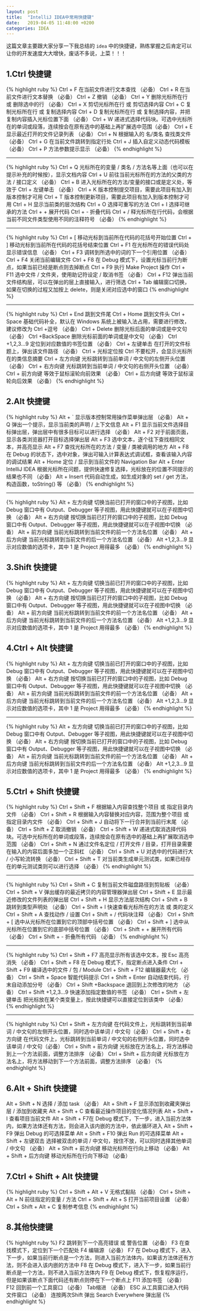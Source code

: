 ```yaml
---
layout: post
title:  "IntelliJ IDEA中常用快捷键"
date:   2019-04-05 11:48:00 +0200
categories: IDEA
---
```

  这篇文章主要跟大家分享一下我总结的 `idea` 中的快捷键，熟练掌握之后肯定可以让你的开发速度大大增快，废话不多说，上菜！！！
## 1.Ctrl 快捷键  
{% highlight ruby %}
Ctrl + F 在当前文件进行文本查找 （必备）
Ctrl + R 在当前文件进行文本替换 （必备）
Ctrl + Z 撤销 （必备）
Ctrl + Y 删除光标所在行 或 删除选中的行 （必备）
Ctrl + X 剪切光标所在行 或 剪切选择内容
Ctrl + C 复制光标所在行 或 复制选择内容
Ctrl + D 复制光标所在行 或 复制选择内容，并把复制内容插入光标位置下面 （必备）
Ctrl + W 递进式选择代码块。可选中光标所在的单词或段落，连续按会在原有选中的基础上再扩展选中范围（必备）
Ctrl + E 显示最近打开的文件记录列表 （必备）
Ctrl + N 根据输入的 名/类名 查找类文件 （必备）
Ctrl + G 在当前文件跳转到指定行处
Ctrl + J 插入自定义动态代码模板 （必备）
Ctrl + P 方法参数提示显示 （必备）
{% endhighlight %}
*************************************************************************************************
{% highlight ruby %}
Ctrl + Q 光标所在的变量 / 类名 / 方法名等上面（也可以在提示补充的时候按），显示文档内容
Ctrl + U 前往当前光标所在的方法的父类的方法 / 接口定义 （必备）
Ctrl + B 进入光标所在的方法/变量的接口或是定义处，等效于 Ctrl + 左键单击 （必备）
Ctrl + K 版本控制提交项目，需要此项目有加入到版本控制才可用
Ctrl + T 版本控制更新项目，需要此项目有加入到版本控制才可用
Ctrl + H 显示当前类的层次结构
Ctrl + O 选择可重写的方法
Ctrl + I 选择可继承的方法
Ctrl + + 展开代码
Ctrl + - 折叠代码
Ctrl + / 释光标所在行代码，会根据当前不同文件类型使用不同的注释符号 （必备）
{% endhighlight %}
*************************************************************************************************
{% highlight ruby %}
Ctrl + [ 移动光标到当前所在代码的花括号开始位置
Ctrl + ] 移动光标到当前所在代码的花括号结束位置
Ctrl + F1 在光标所在的错误代码处显示错误信息 （必备）
Ctrl + F3 调转到所选中的词的下一个引用位置 （必备）
Ctrl + F4 关闭当前编辑文件
Ctrl + F8 在 Debug 模式下，设置光标当前行为断点，如果当前已经是断点则去掉断点
Ctrl + F9 执行 Make Project 操作
Ctrl + F11 选中文件 / 文件夹，使用助记符设定 / 取消书签 （必备）
Ctrl + F12 弹出当前文件结构层，可以在弹出的层上直接输入，进行筛选
Ctrl + Tab 编辑窗口切换，如果在切换的过程又加按上 delete，则是关闭对应选中的窗口
{% endhighlight %}
*************************************************************************************************
{% highlight ruby %}
Ctrl + End 跳到文件尾
Ctrl + Home 跳到文件头
Ctrl + Space 基础代码补全，默认在 Windows 系统上被输入法占用，需要进行修改，建议修改为 Ctrl +逗号 （必备）
Ctrl + Delete 删除光标后面的单词或是中文句 （必备）
Ctrl +BackSpace 删除光标前面的单词或是中文句 （必备）
Ctrl +1,2,3…9 定位到对应数值的书签位置 （必备）
Ctrl + 左键单击 在打开的文件标题上，弹出该文件路径 （必备）
Ctrl + 光标定位按 Ctrl 不要松开，会显示光标所在的类信息摘要
Ctrl + 左方向键 光标跳转到当前单词 / 中文句的左侧开头位置 （必备）
Ctrl + 右方向键 光标跳转到当前单词 / 中文句的右侧开头位置 （必备）
Ctrl + 前方向键 等效于鼠标滚轮向前效果 （必备）
Ctrl + 后方向键 等效于鼠标滚轮向后效果 （必备）
{% endhighlight %}

## 2.Alt 快捷键
{% highlight ruby %}
Alt + \` 显示版本控制常用操作菜单弹出层 （必备）
Alt + Q 弹出一个提示，显示当前类的声明 / 上下文信息
Alt + F1 显示当前文件选择目标弹出层，弹出层中有很多目标可以进行选择 （必备）
Alt + F2 对于前面页面，显示各类浏览器打开目标选择弹出层
Alt + F3 选中文本，逐个往下查找相同文本，并高亮显示
Alt + F7 查找光标所在的方法 / 变量 / 类被调用的地方
Alt + F8 在 Debug 的状态下，选中对象，弹出可输入计算表达式调试框，查看该输入内容的调试结果
Alt + Home 定位 / 显示到当前文件的 Navigation Bar
Alt + Enter IntelliJ IDEA 根据光标所在问题，提供快速修复选择，光标放在的位置不同提示的结果也不同 （必备）
Alt + Insert 代码自动生成，如生成对象的 set / get 方法，构造函数，toString() 等 （必备）
{% endhighlight %}
*************************************************************************************************
{% highlight ruby %}
Alt + 左方向键 切换当前已打开的窗口中的子视图，比如 Debug 窗口中有 Output、Debugger 等子视图，用此快捷键就可以在子视图中切换 （必备）
Alt + 右方向键 按切换当前已打开的窗口中的子视图，比如 Debug 窗口中有 Output、Debugger 等子视图，用此快捷键就可以在子视图中切换 （必备）
Alt + 前方向键 当前光标跳转到当前文件的前一个方法名位置 （必备）
Alt + 后方向键 当前光标跳转到当前文件的后一个方法名位置 （必备）
Alt +1,2,3…9 显示对应数值的选项卡，其中 1 是 Project 用得最多 （必备）
{% endhighlight %}

## 3.Shift 快捷键
{% highlight ruby %}
Alt + 左方向键 切换当前已打开的窗口中的子视图，比如 Debug 窗口中有 Output、Debugger 等子视图，用此快捷键就可以在子视图中切换 （必备）
Alt + 右方向键 按切换当前已打开的窗口中的子视图，比如 Debug 窗口中有 Output、Debugger 等子视图，用此快捷键就可以在子视图中切换 （必备）
Alt + 前方向键 当前光标跳转到当前文件的前一个方法名位置 （必备）
Alt + 后方向键 当前光标跳转到当前文件的后一个方法名位置 （必备）
Alt +1,2,3…9 显示对应数值的选项卡，其中 1 是 Project 用得最多 （必备）
{% endhighlight %}

## 4.Ctrl + Alt 快捷键
{% highlight ruby %}
Alt + 左方向键 切换当前已打开的窗口中的子视图，比如 Debug 窗口中有 Output、Debugger 等子视图，用此快捷键就可以在子视图中切换 （必备）
Alt + 右方向键 按切换当前已打开的窗口中的子视图，比如 Debug 窗口中有 Output、Debugger 等子视图，用此快捷键就可以在子视图中切换 （必备）
Alt + 前方向键 当前光标跳转到当前文件的前一个方法名位置 （必备）
Alt + 后方向键 当前光标跳转到当前文件的后一个方法名位置 （必备）
Alt +1,2,3…9 显示对应数值的选项卡，其中 1 是 Project 用得最多 （必备）
{% endhighlight %}
*************************************************************************************************
{% highlight ruby %}
Alt + 左方向键 切换当前已打开的窗口中的子视图，比如 Debug 窗口中有 Output、Debugger 等子视图，用此快捷键就可以在子视图中切换 （必备）
Alt + 右方向键 按切换当前已打开的窗口中的子视图，比如 Debug 窗口中有 Output、Debugger 等子视图，用此快捷键就可以在子视图中切换 （必备）
Alt + 前方向键 当前光标跳转到当前文件的前一个方法名位置 （必备）
Alt + 后方向键 当前光标跳转到当前文件的后一个方法名位置 （必备）
Alt +1,2,3…9 显示对应数值的选项卡，其中 1 是 Project 用得最多 （必备）
{% endhighlight %}

## 5.Ctrl + Shift 快捷键
{% highlight ruby %}
Ctrl + Shift + F 根据输入内容查找整个项目 或 指定目录内文件 （必备）
Ctrl + Shift + R 根据输入内容替换对应内容，范围为整个项目 或 指定目录内文件 （必备）
Ctrl + Shift + J 自动将下一行合并到当前行末尾 （必备）
Ctrl + Shift + Z 取消撤销 （必备）
Ctrl + Shift + W 递进式取消选择代码块。可选中光标所在的单词或段落，连续按会在原有选中的基础上再扩展取消选中范围 （必备）
Ctrl + Shift + N 通过文件名定位 / 打开文件 / 目录，打开目录需要在输入的内容后面多加一个正斜杠 （必备）
Ctrl + Shift + U 对选中的代码进行大 / 小写轮流转换 （必备）
Ctrl + Shift + T 对当前类生成单元测试类，如果已经存在的单元测试类则可以进行选择 （必备）
{% endhighlight %}
*************************************************************************************************
{% highlight ruby %}
Ctrl + Shift + C 复制当前文件磁盘路径到剪贴板 （必备）
Ctrl + Shift + V 弹出缓存的最近拷贝的内容管理器弹出层
Ctrl + Shift + E 显示最近修改的文件列表的弹出层
Ctrl + Shift + H 显示方法层次结构
Ctrl + Shift + B 跳转到类型声明处 （必备）
Ctrl + Shift + I 快速查看光标所在的方法 或 类的定义
Ctrl + Shift + A 查找动作 / 设置
Ctrl + Shift + / 代码块注释 （必备）
Ctrl + Shift + [ 选中从光标所在位置到它的顶部中括号位置 （必备）
Ctrl + Shift + ] 选中从光标所在位置到它的底部中括号位置 （必备）
Ctrl + Shift + + 展开所有代码 （必备）
Ctrl + Shift + - 折叠所有代码 （必备）
{% endhighlight %}
*************************************************************************************************
{% highlight ruby %}
Ctrl + Shift + F7 高亮显示所有该选中文本，按 Esc 高亮消失 （必备）
Ctrl + Shift + F8 在 Debug 模式下，指定断点进入条件
Ctrl + Shift + F9 编译选中的文件 / 包 / Module
Ctrl + Shift + F12 编辑器最大化 （必备）
Ctrl + Shift + Space 智能代码提示
Ctrl + Shift + Enter 自动结束代码，行末自动添加分号 （必备）
Ctrl + Shift +Backspace 退回到上次修改的地方 （必备）
Ctrl + Shift +1,2,3…9 快速添加指定数值的书签 （必备）
Ctrl + Shift + 左键单击 把光标放在某个类变量上，按此快捷键可以直接定位到该类中 （必备）
{% endhighlight %}
*************************************************************************************************
{% highlight ruby %}
Ctrl + Shift + 左方向键 在代码文件上，光标跳转到当前单词 / 中文句的左侧开头位置，同时选中该单词 / 中文句（必备） 
Ctrl + Shift + 右方向键 在代码文件上，光标跳转到当前单词 / 中文句的右侧开头位置，同时选中该单词 / 中文句（必备）
Ctrl + Shift + 前方向键 光标放在方法名上，将方法移动到上一个方法前面，调整方法排序 （必备）
Ctrl + Shift + 后方向键 光标放在方法名上，将方法移动到下一个方法前面，调整方法排序 （必备）
{% endhighlight %}

## 6.Alt + Shift 快捷键
Alt + Shift + N 选择 / 添加 task （必备）
Alt + Shift + F 显示添加到收藏夹弹出层 / 添加到收藏夹
Alt + Shift + C 查看最近操作项目的变化情况列表
Alt + Shift + I 查看项目当前文件
Alt + Shift + F7在 Debug 模式下，下一步，进入当前方法体内，如果方法体还有方法，则会进入该内嵌的方法中，依此循环进入
Alt + Shift + F9 弹出 Debug 的可选择菜单
Alt + Shift + F10 弹出 Run 的可选择菜单
Alt + Shift + 左键双击 选择被双击的单词 / 中文句，按住不放，可以同时选择其他单词 / 中文句 （必备）
Alt + Shift + 前方向键 移动光标所在行向上移动 （必备）
Alt + Shift + 后方向键 移动光标所在行向下移动 （必备）

## 7.Ctrl + Shift + Alt 快捷键
{% highlight ruby %}
Ctrl + Shift + Alt + V 无格式黏贴 （必备）
Ctrl + Shift + Alt + N 前往指定的变量 / 方法
Ctrl + Shift + Alt + S 打开当前项目设置 （必备）
Ctrl + Shift + Alt + C 复制参考信息
{% endhighlight %}

## 8.其他快捷键
{% highlight ruby %}
F2 跳转到下一个高亮错误 或 警告位置 （必备）
F3 在查找模式下，定位到下一个匹配处
F4 编辑源 （必备）
F7 在 Debug 模式下，进入下一步，如果当前行断点是一个方法，则进入当前方法体内，如果该方法体还有方法，则不会进入该内嵌的方法中
F8 在 Debug 模式下，进入下一步，如果当前行断点是一个方法，则不进入当前方法体内
F9 在 Debug 模式下，恢复程序运行，但是如果该断点下面代码还有断点则停在下一个断点上
F11 添加书签 （必备）
F12 回到前一个工具窗口 （必备）
Tab缩进 （必备）
ESC 从工具窗口进入代码文件窗口 （必备）
连按两次Shift 弹出 Search Everywhere 弹出层
{% endhighlight %}

